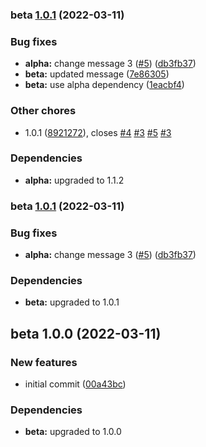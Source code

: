 ### beta [1.0.1](https://github.com/EvanBacon/test-monorepo/compare/beta@1.0.0...beta@1.0.1) (2022-03-11)


### Bug fixes

* **alpha:** change message 3 ([#5](https://github.com/EvanBacon/test-monorepo/issues/5)) ([db3fb37](https://github.com/EvanBacon/test-monorepo/commit/db3fb37613e9e30c749c5ffaeabb1d7fcec07a89))
* **beta:** updated message ([7e86305](https://github.com/EvanBacon/test-monorepo/commit/7e863056d14b6a1aebd996afe20dc59b6beac315))
* **beta:** use alpha dependency ([1eacbf4](https://github.com/EvanBacon/test-monorepo/commit/1eacbf432f092242417c5cb69116ffbc692663e9))


### Other chores

* 1.0.1 ([8921272](https://github.com/EvanBacon/test-monorepo/commit/89212725d8e0fc5ad355f88d5f7edd9d67f127c6)), closes [#4](https://github.com/EvanBacon/test-monorepo/issues/4) [#3](https://github.com/EvanBacon/test-monorepo/issues/3) [#5](https://github.com/EvanBacon/test-monorepo/issues/5) [#3](https://github.com/EvanBacon/test-monorepo/issues/3)



### Dependencies

* **alpha:** upgraded to 1.1.2

### beta [1.0.1](https://github.com/EvanBacon/test-monorepo/compare/beta@1.0.0...beta@1.0.1) (2022-03-11)


### Bug fixes

* **alpha:** change message 3 ([#5](https://github.com/EvanBacon/test-monorepo/issues/5)) ([db3fb37](https://github.com/EvanBacon/test-monorepo/commit/db3fb37613e9e30c749c5ffaeabb1d7fcec07a89))



### Dependencies

* **beta:** upgraded to 1.0.1

## beta 1.0.0 (2022-03-11)


### New features

* initial commit ([00a43bc](https://github.com/EvanBacon/test-monorepo/commit/00a43bc7fbf15871e8cb70c57da4bbf22a62146a))



### Dependencies

* **beta:** upgraded to 1.0.0
